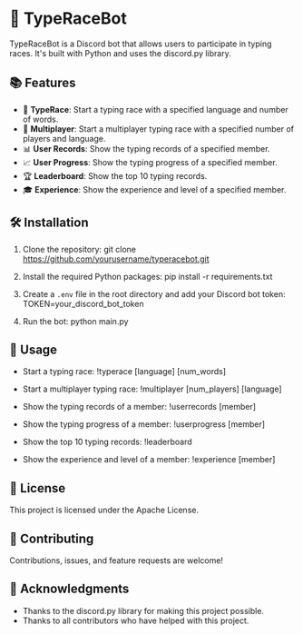 # 🚀 TypeRaceBot

TypeRaceBot is a Discord bot that allows users to participate in typing races. It's built with Python and uses the discord.py library.

## 📚 Features

- 🏁 **TypeRace**: Start a typing race with a specified language and number of words.
- 👥 **Multiplayer**: Start a multiplayer typing race with a specified number of players and language.
- 📊 **User Records**: Show the typing records of a specified member.
- 📈 **User Progress**: Show the typing progress of a specified member.
- 🏆 **Leaderboard**: Show the top 10 typing records.
- 🎓 **Experience**: Show the experience and level of a specified member.

## 🛠️ Installation

1. Clone the repository:
git clone https://github.com/yourusername/typeracebot.git

2. Install the required Python packages:
pip install -r requirements.txt

3. Create a `.env` file in the root directory and add your Discord bot token:
TOKEN=your_discord_bot_token

4. Run the bot:
python main.py

## 📝 Usage

- Start a typing race:
!typerace [language] [num_words]

- Start a multiplayer typing race:
!multiplayer [num_players] [language]

- Show the typing records of a member:
!userrecords [member]

- Show the typing progress of a member:
!userprogress [member]

- Show the top 10 typing records:
!leaderboard

- Show the experience and level of a member:
!experience [member]

## 📜 License

This project is licensed under the Apache License.

## 🤝 Contributing

Contributions, issues, and feature requests are welcome!

## 🙏 Acknowledgments

- Thanks to the discord.py library for making this project possible.
- Thanks to all contributors who have helped with this project.
